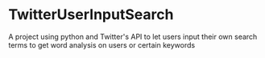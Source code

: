 # TwitterUserInputSearch
A project using python and Twitter's API to let users input their own search terms to get word analysis on users or certain keywords
